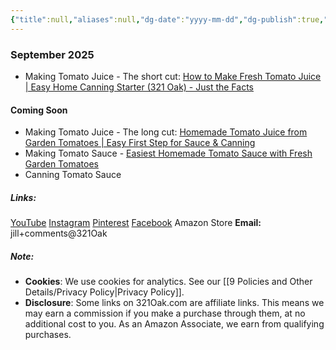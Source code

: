 ```yaml
---
{"title":null,"aliases":null,"dg-date":"yyyy-mm-dd","dg-publish":true,"dg-home":false,"dg-position":null,"weight":null,"dg-metatags":{"description":"SEO-friendly description (≤160 chars).","og:title":"Post Title Here","og:description":"SEO-friendly description (≤160 chars).","og:image":"https://your-domain.com/_assets/default.jpg"},"permalink":"/1-home/video-index/","metatags":{"description":"SEO-friendly description (≤160 chars).","og:title":"Post Title Here","og:description":"SEO-friendly description (≤160 chars).","og:image":"https://your-domain.com/_assets/default.jpg"},"dgPassFrontmatter":true}
---
```



### September 2025
- Making Tomato Juice - The short cut: [How to Make Fresh Tomato Juice | Easy Home Canning Starter (321 Oak) - Just the Facts](https://youtu.be/mcQH0LguRhc)

#### Coming Soon
- Making Tomato Juice - The long cut: [Homemade Tomato Juice from Garden Tomatoes | Easy First Step for Sauce & Canning](https://youtu.be/ADo-2l0On-A)
- Making Tomato Sauce - [Easiest Homemade Tomato Sauce with Fresh Garden Tomatoes](https://youtu.be/NXhu7bsMcc8)
- Canning Tomato Sauce

##### Links:
[YouTube](https://www.youtube.com/@Jill.321Oak)
[Instagram](https://www.instagram.com/jill_321oak/)
[Pinterest](https://www.pinterest.com/Jill_321Oak/)
[Facebook](https://www.facebook.com/321Oak)
Amazon Store
**Email:** jill+comments@321Oak

##### Note:
- **Cookies**: We use cookies for analytics. See our [[9 Policies and Other Details/Privacy Policy\|Privacy Policy]].
- **Disclosure**: Some links on 321Oak.com are affiliate links. This means we may earn a commission if you make a purchase through them, at no additional cost to you. As an Amazon Associate, we earn from qualifying purchases.